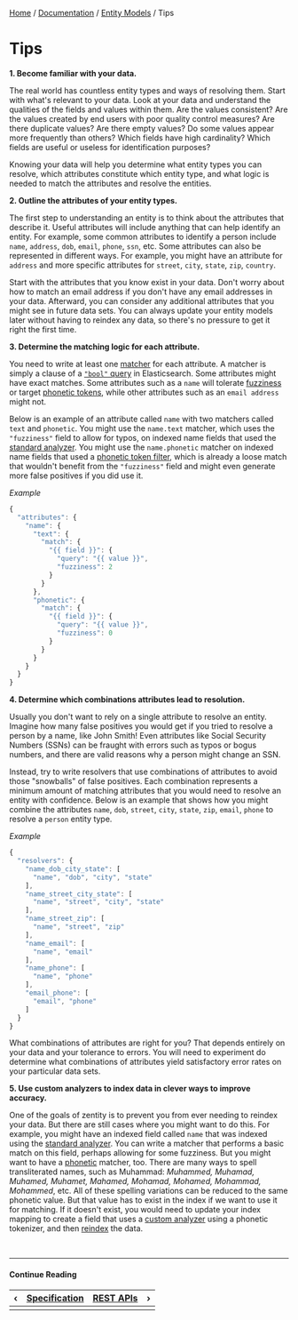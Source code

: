 [Home](/#/) / [Documentation](/#/docs) / [Entity Models](/#/docs/entity-models) / Tips


# Tips


**1. Become familiar with your data.**

The real world has countless entity types and ways of resolving them. Start with what's relevant to your data. Look at
your data and understand the qualities of the fields and values within them. Are the values consistent? Are the values
created by end users with poor quality control measures? Are there duplicate values? Are there empty values? Do some
values appear more frequently than others? Which fields have high cardinality? Which fields are useful or useless for
identification purposes?

Knowing your data will help you determine what entity types you can resolve, which attributes constitute which entity
type, and what logic is needed to match the attributes and resolve the entities.

**2. Outline the attributes of your entity types.**

The first step to understanding an entity is to think about the attributes that describe it. Useful attributes will
include anything that can help identify an entity. For example, some common attributes to identify a person include
`name`, `address`, `dob`, `email`, `phone`, `ssn`, etc. Some attributes can also be represented in different ways. For
example, you might have an attribute for `address` and more specific attributes for `street`, `city`, `state`, `zip`,
`country`.

Start with the attributes that you know exist in your data. Don't worry about how to match an email address if you
don't have any email addresses in your data. Afterward, you can consider any additional attributes that you might see
in future data sets. You can always update your entity models later without having to reindex any data, so there's no
pressure to get it right the first time.

**3. Determine the matching logic for each attribute.**

You need to write at least one [matcher](/#/docs/entity-models/specification) for each attribute. A matcher is simply a
clause of a [`"bool"` query](https://www.elastic.co/guide/en/elasticsearch/reference/current/query-dsl-bool-query.html)
in Elasticsearch. Some attributes might have exact matches. Some attributes such as a `name` will tolerate
[fuzziness](https://www.elastic.co/guide/en/elasticsearch/reference/current/query-dsl-fuzzy-query.html) or target
[phonetic tokens](https://www.elastic.co/guide/en/elasticsearch/guide/current/phonetic-matching.html), while other
attributes such as an `email address` might not.

Below is an example of an attribute called `name` with two matchers called `text` and `phonetic`. You might use the
`name.text` matcher, which uses  the `"fuzziness"` field to allow for typos, on indexed name fields that used the
[standard analyzer](https://www.elastic.co/guide/en/elasticsearch/reference/current/analysis-standard-analyzer.html).
You might use the `name.phonetic` matcher on indexed name fields that used a
[phonetic token filter](https://www.elastic.co/guide/en/elasticsearch/plugins/current/analysis-phonetic-token-filter.html),
which is already a loose match that wouldn't benefit from the `"fuzziness"` field and might even generate more false
positives if you did use it.

*Example*

```javascript
{
  "attributes": {
    "name": {
      "text": {
        "match": {
          "{{ field }}": {
            "query": "{{ value }}",
            "fuzziness": 2
          }
        }
      },
      "phonetic": {
        "match": {
          "{{ field }}": {
            "query": "{{ value }}",
            "fuzziness": 0
          }
        }
      }
    }
  }
}
```

**4. Determine which combinations attributes lead to resolution.**
 
Usually you don't want to rely on a single attribute to resolve an entity. Imagine how many false positives you would
get if you tried to resolve a person by a name, like John Smith! Even attributes like Social Security Numbers (SSNs)
can be fraught with errors such as typos or bogus numbers, and there are valid reasons why a person might change an
SSN.

Instead, try to write resolvers that use combinations of attributes to avoid those "snowballs" of false positives.
Each combination represents a minimum amount of matching attributes that you would need to resolve an entity with
confidence. Below is an example that shows how you might combine the attributes `name`, `dob`, `street`, `city`,
`state`, `zip`, `email`, `phone` to resolve a `person` entity type.

*Example*

```javascript
{
  "resolvers": {
    "name_dob_city_state": [
      "name", "dob", "city", "state"
    ],
    "name_street_city_state": [
      "name", "street", "city", "state"
    ],
    "name_street_zip": [
      "name", "street", "zip"
    ],
    "name_email": [
      "name", "email"
    ],
    "name_phone": [
      "name", "phone"
    ],
    "email_phone": [
      "email", "phone"
    ]
  }
}
```

What combinations of attributes are right for you? That depends entirely on your data and your tolerance to errors.
You will need to experiment do determine what combinations of attributes yield satisfactory error rates on your
particular data sets.

**5. Use custom analyzers to index data in clever ways to improve accuracy.**
 
One of the goals of zentity is to prevent you from ever needing to reindex your data. But there are still cases
where you might want to do this. For example, you might have an indexed field called `name` that was indexed using
the [standard analyzer](https://www.elastic.co/guide/en/elasticsearch/reference/current/analysis-standard-analyzer.html).
You can write a matcher that performs a basic match on this field, perhaps allowing for some fuzziness. But you
might want to have a [phonetic](https://www.elastic.co/guide/en/elasticsearch/plugins/current/analysis-phonetic-token-filter.html) matcher, too. There are many ways to spell transliterated names, such as Muhammad: *Muhammed, Muhamad,
Muhamed, Muhamet, Mahamed, Mohamad, Mohamed, Mohammad, Mohammed*, etc. All of these spelling variations can be reduced
to the same phonetic value. But that value has to exist in the index if we want to use it for matching. If it doesn't
exist, you would need to update your index mapping to create a field that uses a [custom analyzer](https://www.elastic.co/guide/en/elasticsearch/guide/current/custom-analyzers.html)
using a phonetic tokenizer, and then [reindex](https://www.elastic.co/guide/en/elasticsearch/reference/current/docs-reindex.html)
the data.


&nbsp;

----

#### Continue Reading

|&#8249;|[Specification](/#/docs/entity-models/specification)|[REST APIs](/#/docs/rest-apis)|&#8250;|
|:---|:---|---:|---:|
|    |    |    |    |